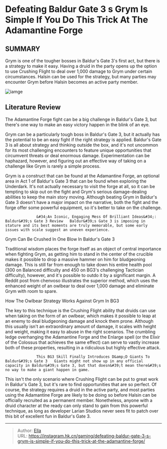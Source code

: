 # Defeating Baldur Gate 3 s Grym Is Simple If You Do This Trick At The Adamantine Forge


## SUMMARY 



  Grym is one of the tougher bosses in Baldur&#39;s Gate 3&#39;s first act, but there is a strategy to make it easy.   Having a druid in the party opens up the option to use Crushing Flight to deal over 1,000 damage to Grym under certain circumstances.   Halsin can be used for the strategy, but many parties may encounter Grym before Halsin becomes an active party member.  

![iamge](https://static1.srcdn.com/wordpress/wp-content/uploads/2023/12/defeating-baldur-gate-3-s-grym-is-simple-if-you-do-this-trick-at-the-adamantine-forge.jpg)

## Literature Review

The Adamantine Forge fight can be a big challenge in Baldur&#39;s Gate 3, but there&#39;s one way to make an easy victory happen in the blink of an eye.




Grym can be a particularly tough boss in Baldur&#39;s Gate 3, but it actually has the potential to be an easy fight if the right strategy is applied. Baldur&#39;s Gate 3 is all about strategy and thinking outside the box, and it&#39;s not uncommon for its most challenging encounters to feature unique opportunities that circumvent threats or deal enormous damage. Experimentation can be haphazard, however, and figuring out an effective way of taking on a challenge like Grym is rarely a simple process.




Grym is a construct that can be found at the Adamantine Forge, an optional area in Act 1 of Baldur&#39;s Gate 3 that can be found when exploring the Underdark. It&#39;s not actually necessary to visit the forge at all, so it can be tempting to skip out on the fight and Grym&#39;s serious damage-dealing abilities to keep the main story moving. Although beating Grym in Baldur&#39;s Gate 3 doesn&#39;t have a major impact on the narrative, both the fight and the forge offer some powerful equipment, so it&#39;s better to take on the challenge.

                  &#34;An Iconic, Engaging Mess Of Brilliant Ideas&#34;: Baldur&#39;s Gate 3 Review   Baldur&#39;s Gate 3 is imposing in stature and its best moments are truly memorable, but some early issues with scale suggest an uneven experience.   


 Grym Can Be Crushed In One Blow In Baldur&#39;s Gate 3 
          




Traditional wisdom places the forge itself as an object of central importance when fighting Grym, as getting him to stand in the center of the crucible makes it possible to drop a massive hammer on him for bludgeoning damage. This is still far from enough to take down his entire health pool (300 on Balanced difficulty and 450 on BG3&#39;s challenging Tactician difficulty), however, and it&#39;s possible to outdo it by a significant margin. A Reddit post from chenvoso illustrates the superior method, which uses the enhanced weight of an owlbear to deal over 1,000 damage and eliminate Grym with room to spare.


 



 How The Owlbear Strategy Works Against Grym In BG3 
          




The key to this technique is the Crushing Flight ability that druids can use when taking on the form of an owlbear, which makes it possible to leap at an enemy to deal bludgeoning damage and knock them prone. Although this usually isn&#39;t an extraordinary amount of damage, it scales with height and weight, making it easy to abuse in the right scenarios. The crumbling ledge overhanging the Adamantine Forge and the Enlarge spell (or the Elixir of the Colossus that achieves the same effect) can serve to vastly increase both of these properties, resulting in a ridiculous but highly effective attack.

                  This BG3 Skill Finally Introduces D&amp;D Giants To Baldur&#39;s Gate 3   Giants might not show up in any official capacity in Baldur&#39;s Gate 3, but that doesn&#39;t mean there&#39;s no way to make a giant happen in game.   

This isn&#39;t the only scenario where Crushing Flight can be put to great work in Baldur&#39;s Gate 3, but it&#39;s rare to find opportunities that are so perfect. Of course, the strategy requires a druid in the active party, and most parties using the Adamantine Forge are likely to be doing so before Halsin can be officially recruited as a permanent member. Nonetheless, anyone with a druid character at the ready can only stand to gain from this powerful technique, as long as developer Larian Studios never sees fit to patch over this bit of excellent fun in Baldur&#39;s Gate 3.






---

> Author: [Ella](https://instagram.hk.cn/)  
> URL: https://instagram.hk.cn/gaming/defeating-baldur-gate-3-s-grym-is-simple-if-you-do-this-trick-at-the-adamantine-forge/  

